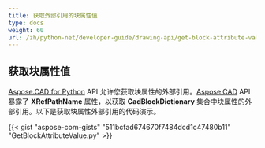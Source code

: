 ```yaml
---
title: 获取外部引用的块属性值
type: docs
weight: 60
url: /zh/python-net/developer-guide/drawing-api/get-block-attribute-value-of-external-reference/
---
```


## **获取块属性值**

[Aspose.CAD for Python](/cad/python/) API 允许您获取块属性的外部引用。[Aspose.CAD](https://products.aspose.com/cad/python/) API 暴露了 **XRefPathName** 属性，以获取 **CadBlockDictionary** 集合中块属性的外部引用。以下是获取块属性外部引用的代码演示。

{{< gist "aspose-com-gists" "511bcfad674670f7484dcd1c47480b11" "GetBlockAttributeValue.py" >}}
